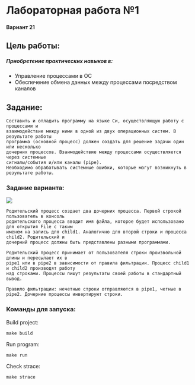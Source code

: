 # Лабораторная работа №1

#### Вариант 21

## Цель работы:
##### Приобретение практических навыков в:

- Управление процессами в ОС
- Обеспечение обмена данных между процессами посредством каналов

## Задание:

```
Составить и отладить программу на языке Си, осуществляющую работу с процессами и
взаимодействие между ними в одной из двух операционных систем. В результате работы
программа (основной процесс) должен создать для решение задачи один или несколько
дочерних процессов. Взаимодействие между процессами осуществляется через системные
сигналы/события и/или каналы (pipe).
Необходимо обрабатывать системные ошибки, которые могут возникнуть в результате работы.
```

### Задание варианта:
![](https://i.imgur.com/80tR3o3.png)

```
Родительский процесс создает два дочерних процесса. Первой строкой пользователь в консоль
родительского процесса вводит имя файла, которое будет использовано для открытия File с таким
именем на запись для child1. Аналогично для второй строки и процесса child2. Родительский и
дочерний процесс должны быть представлены разными программами.

Родительский процесс принимает от пользователя строки произвольной длины и пересылает их в
pipe1 или в pipe2 в зависимости от правила фильтрации. Процесс child1 и child2 производят работу
над строками. Процессы пишут результаты своей работы в стандартный вывод.

Правило фильтрации: нечетные строки отправляются в pipe1, четные в pipe2. Дочерние процессы инвертируют строки.
```


### Команды для запуска:
Build project:
```
make build
```

Run program:
```
make run
```

Check strace:
```
make strace
```